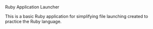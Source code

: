 Ruby Application Launcher

This is a basic Ruby application for simplifying file launching created to practice the Ruby language.
